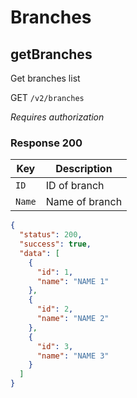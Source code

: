 # Branches

## getBranches

Get branches list

GET `/v2/branches`

_Requires authorization_

### Response 200


| **Key**            | **Description**                                               |
|--------------------|---------------------------------------------------------------|
| `ID`               | ID of branch                                                  |
| `Name`             | Name of branch                                                |

```json
{
  "status": 200,
  "success": true,
  "data": [
    {
      "id": 1,
      "name": "NAME 1"
    },
    {
      "id": 2,
      "name": "NAME 2"
    },
    {
      "id": 3,
      "name": "NAME 3"
    }
  ]
}
```